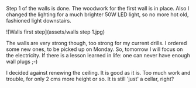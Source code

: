 Step 1 of the walls is done. The woodwork for the first wall is in place. Also I changed the lighting for a much brighter 50W LED light, so no more hot old, fashioned light downstairs.

![Walls first step](assets/walls step 1.jpg)

The walls are very strong though, too strong for my current drills. I ordered some new ones, to be picked up on Monday. So, tomorrow I will focus on the electricity. If there is a lesson learned in life: one can never have enough wall plugs ;-)

I decided against renewing the ceiling. It is good as it is. Too much work and trouble, for only 2 cms more height or so. It is still 'just' a cellar, right?